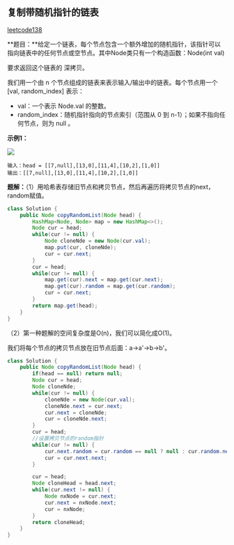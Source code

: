 ## 复制带随机指针的链表

[leetcode138](https://leetcode-cn.com/problems/copy-list-with-random-pointer/)

**题目：**给定一个链表，每个节点包含一个额外增加的随机指针，该指针可以指向链表中的任何节点或空节点。其中Node类只有一个构造函数：Node(int val)

要求返回这个链表的 深拷贝。 

我们用一个由 n 个节点组成的链表来表示输入/输出中的链表。每个节点用一个 [val, random_index] 表示：

- val：一个表示 Node.val 的整数。
- random_index：随机指针指向的节点索引（范围从 0 到 n-1）；如果不指向任何节点，则为  null 。

**示例1：**

![](https://user-gold-cdn.xitu.io/2020/7/16/173558f2432b6f20?w=639&h=129&f=png&s=22834)

```
输入：head = [[7,null],[13,0],[11,4],[10,2],[1,0]]
输出：[[7,null],[13,0],[11,4],[10,2],[1,0]]
```



**题解：**（1）用哈希表存储旧节点和拷贝节点，然后再遍历将拷贝节点的next，random赋值。

```java
class Solution {
    public Node copyRandomList(Node head) {
        HashMap<Node, Node> map = new HashMap<>(); 
        Node cur = head;
        while(cur != null) {
            Node cloneNde = new Node(cur.val);
            map.put(cur, cloneNde);
            cur = cur.next;
        }
        cur = head;
        while(cur != null) {
            map.get(cur).next = map.get(cur.next);
            map.get(cur).random = map.get(cur.random);
            cur = cur.next;
        }
        return map.get(head);
    }
}
```

（2）第一种题解的空间复杂度是O(n)，我们可以简化成O(1)。

我们将每个节点的拷贝节点放在旧节点后面：a->a'->b->b'。

```java
class Solution {
    public Node copyRandomList(Node head) {
        if(head == null) return null;
        Node cur = head;
        Node cloneNde;
        while(cur != null) {
            cloneNde = new Node(cur.val);
            cloneNde.next = cur.next;
            cur.next = cloneNde;
            cur = cloneNde.next;
        }   
        cur = head;
        //设置拷贝节点的random指针
        while(cur != null) {
            cur.next.random = cur.random == null ? null : cur.random.next;
            cur = cur.next.next;
        }

        cur = head;
        Node cloneHead = head.next;
        while(cur.next != null) {
            Node nxNode = cur.next;
            cur.next = nxNode.next;
            cur = nxNode;
        }
        return cloneHead;
    }
}
```

